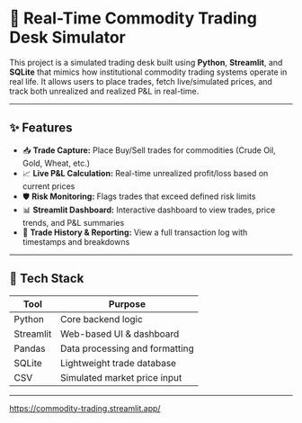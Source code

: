 # 🧠 Real-Time Commodity Trading Desk Simulator

This project is a simulated trading desk built using **Python**, **Streamlit**, and **SQLite** that mimics how institutional commodity trading systems operate in real life. It allows users to place trades, fetch live/simulated prices, and track both unrealized and realized P&L in real-time.

---

## ✨ Features

- 📥 **Trade Capture:** Place Buy/Sell trades for commodities (Crude Oil, Gold, Wheat, etc.)
- 📈 **Live P&L Calculation:** Real-time unrealized profit/loss based on current prices
- 🛡️ **Risk Monitoring:** Flags trades that exceed defined risk limits
- 📊 **Streamlit Dashboard:** Interactive dashboard to view trades, price trends, and P&L summaries
- 📄 **Trade History & Reporting:** View a full transaction log with timestamps and breakdowns

---

## 🔧 Tech Stack

| Tool       | Purpose                        |
|------------|--------------------------------|
| Python     | Core backend logic             |
| Streamlit  | Web-based UI & dashboard       |
| Pandas     | Data processing and formatting |
| SQLite     | Lightweight trade database     |
| CSV        | Simulated market price input   |

---

https://commodity-trading.streamlit.app/

